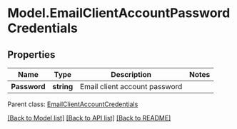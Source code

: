 # Model.EmailClientAccountPasswordCredentials
## Properties
Name | Type | Description | Notes
------------ | ------------- | ------------- | -------------
**Password** | **string** | Email client account password              | 

 Parent class: [EmailClientAccountCredentials](EmailClientAccountCredentials.md)

[[Back to Model list]](README.md#documentation-for-models) [[Back to API list]](README.md#documentation-for-api-endpoints) [[Back to README]](README.md)


